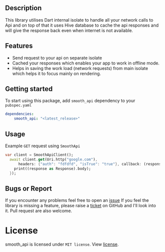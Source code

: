 ## Description

This library utilises Dart internal isolate to handle all your network calls to Api and on top of that it uses Hive database to cache the api responses and will give the response back even when internet is not available.

## Features

-   Send request to your api on separate isolate
-   Cached your responses which enables your app to work in offline mode.
-   Helps in saving the work load (network requests) from main isolate which helps it to focus mainly on rendering.

## Getting started

To start using this package, add `smooth_api` dependency to your `pubspec.yaml`

```yaml
dependencies:
    smooth_api: "<latest_release>"
```

## Usage

Example `GET` request using `SmoothApi`

```dart
var client = SmoothApiClient();
  await client.get(Uri.http("google.com"),
      headers: {"auth": "fdfdfd", "isTrue": "true"}, callback: (response) {
    print((response as Response).body);
  });
```

## Bugs or Report

If you encounter any problems feel free to open an [issue](https://github.com/AnonymousAliensX/SmoothApi/issues/new?template=bug_report.md) If you feel the library is missing a feature, please raise a [ticket](https://github.com/AnonymousAliensX/SmoothApi/issues/new?template=feature_request.md) on GitHub and I'll look into it. Pull request are also welcome.

# License

smooth_api is licensed under `MIT license`. View [license](https://github.com/AnonymousAliensX/SmoothApi/blob/main/LICENSE).
